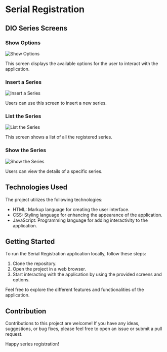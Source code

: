 # Serial Registration

## DIO Series Screens

### Show Options
![Show Options](https://user-images.githubusercontent.com/67518341/138149349-8d933db2-b68a-4521-b540-ee12c8effaa6.png)

This screen displays the available options for the user to interact with the application.

### Insert a Series
![Insert a Series](https://user-images.githubusercontent.com/67518341/138149405-5773b43d-f6d2-4391-84c7-8a7fcb5d31a1.png)

Users can use this screen to insert a new series.

### List the Series
![List the Series](https://user-images.githubusercontent.com/67518341/138149531-9f1e1fc7-3b08-499a-b5e8-c9530b0a4021.png)

This screen shows a list of all the registered series.

### Show the Series
![Show the Series](https://user-images.githubusercontent.com/67518341/138149595-4fd1891d-6e14-4328-95e2-60dc69e562b8.png)

Users can view the details of a specific series.

## Technologies Used

The project utilizes the following technologies:

- HTML: Markup language for creating the user interface.
- CSS: Styling language for enhancing the appearance of the application.
- JavaScript: Programming language for adding interactivity to the application.

## Getting Started

To run the Serial Registration application locally, follow these steps:

1. Clone the repository.
2. Open the project in a web browser.
3. Start interacting with the application by using the provided screens and options.

Feel free to explore the different features and functionalities of the application.

## Contribution

Contributions to this project are welcome! If you have any ideas, suggestions, or bug fixes, please feel free to open an issue or submit a pull request.

Happy series registration!

